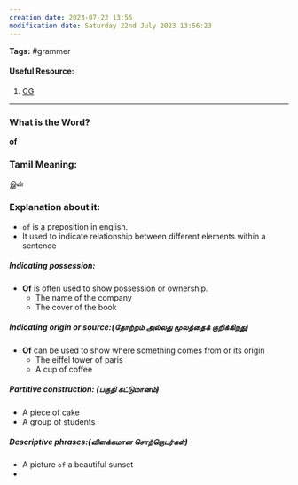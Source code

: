 ```yaml
---
creation date: 2023-07-22 13:56
modification date: Saturday 22nd July 2023 13:56:23
---
```


**Tags:** #grammer

#### Useful Resource:
1. [CG](https://chat.openai.com/share/58636767-ac74-4d72-bcf9-428dd6d0c547)

--------------------------------------

### What is the Word?

**of**


### Tamil Meaning:

இன்

### Explanation about it:

* `of` is a preposition in english.
* It used to indicate relationship between different elements within a sentence

##### Indicating possession:

* **Of** is often used to show possession or ownership.
	* The name of the company
	* The cover of the book

##### Indicating origin or source:(தோற்றம் அல்லது மூலத்தைக் குறிக்கிறது)

* **Of** can be used to show where something comes from or its origin
	* The eiffel tower of paris
	* A cup of coffee

##### Partitive construction: (பகுதி கட்டுமானம்)

* A piece of cake
* A group of students

##### Descriptive phrases:(விளக்கமான சொற்றொடர்கள்)

* A picture `of` a beautiful sunset
* 








